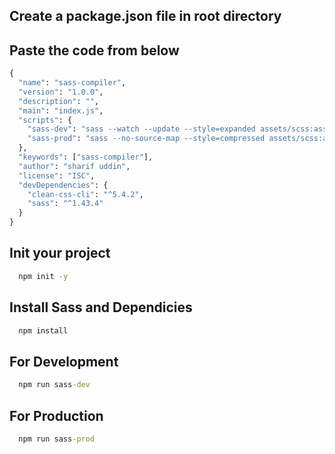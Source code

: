 ## Create a package.json file in root directory
## Paste the code from below

```cmd
{
  "name": "sass-compiler",
  "version": "1.0.0",
  "description": "",
  "main": "index.js",
  "scripts": {
    "sass-dev": "sass --watch --update --style=expanded assets/scss:assets/css",
    "sass-prod": "sass --no-source-map --style=compressed assets/scss:assets/css"
  },
  "keywords": ["sass-compiler"],
  "author": "sharif uddin",
  "license": "ISC",
  "devDependencies": {
    "clean-css-cli": "^5.4.2",
    "sass": "^1.43.4"
  }
}
```

## Init your project
```cmd
  npm init -y
```

## Install Sass and Dependicies
```cmd
  npm install
```
## For Development
```cmd
  npm run sass-dev
```
## For Production
```cmd
  npm run sass-prod
```
